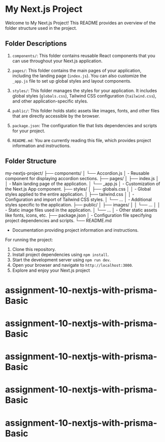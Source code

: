 # My Next.js Project

Welcome to My Next.js Project! This README provides an overview of the folder structure used in the project.


## Folder Descriptions

1. `components/`: This folder contains reusable React components that you can use throughout your Next.js application.

2. `pages/`: This folder contains the main pages of your application, including the landing page (`index.js`). You can also customize the `_app.js` file to set up global styles and layout components.

3. `styles/`: This folder manages the styles for your application. It includes global styles (`globals.css`), Tailwind CSS configuration (`tailwind.css`), and other application-specific styles.

4. `public/`: This folder holds static assets like images, fonts, and other files that are directly accessible by the browser.

5. `package.json`: The configuration file that lists dependencies and scripts for your project.

6. `README.md`: You are currently reading this file, which provides project information and instructions.


## Folder Structure

my-nextjs-project/
├── components/
│ └── Accordion.js
│ - Reusable component for displaying accordion sections.
├── pages/
│ ├── index.js
│ │ - Main landing page of the application.
│ └── _app.js
│ - Customization of the Next.js App component.
├── styles/
│ ├── globals.css
│ │ - Global styles applied to the entire application.
│ ├── tailwind.css
│ │ - Configuration and import of Tailwind CSS styles.
│ └── ...
│ - Additional styles specific to the application.
├── public/
│ ├── images/
│ │ └── ...
│ │ - Static image files used in the application.
│ └── ...
│ - Other static assets like fonts, icons, etc.
├── package.json
│ - Configuration file specifying project dependencies and scripts.
└── README.md
- Documentation providing project information and instructions.




For running the project:

1. Clone this repository.
2. Install project dependencies using `npm install`.
3. Start the development server using `npm run dev`.
4. Open your browser and navigate to `http://localhost:3000`.
5. Explore and enjoy your Next.js project
# assignment-10-nextjs-with-prisma-Basic
# assignment-10-nextjs-with-prisma-Basic
# assignment-10-nextjs-with-prisma-Basic
# assignment-10-nextjs-with-prisma-Basic
# assignment-10-nextjs-with-prisma-Basic
